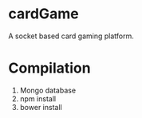 # cardGame
A socket based card gaming platform.

# Compilation
1. Mongo database
2. npm install 
3. bower install
  

